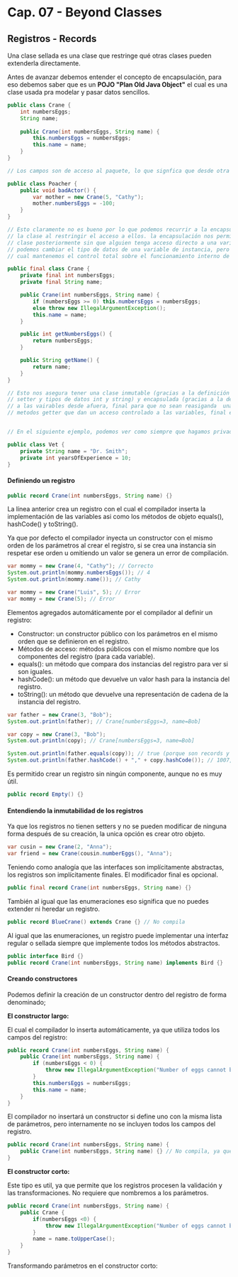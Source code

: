 # Cap. 07 - Beyond Classes

## Registros - Records

Una clase sellada es una clase que restringe qué otras clases pueden extenderla directamente. 

Antes de avanzar debemos entender el concepto de encapsulación, para eso debemos saber que es un **POJO "Plan Old Java Object"** el cual es una clase usada pra modelar y pasar datos sencillos.

```java
public class Crane {
    int numbersEggs;
    String name;
    
    public Crane(int numbersEggs, String name) {
        this.numbersEggs = numbersEggs;
        this.name = name;
    }
}

// Los campos son de acceso al paquete, lo que signfica que desde otra clase del mismo paquete podrían cambiar valores y crear datos no válidos como: 

public class Poacher {
    public void badActor() {
        var mother = new Crane(5, "Cathy");
        mother.numbersEggs = -100;
    }
}

// Esto claramente no es bueno por lo que podemos recurrir a la encapsulación, es una forma de proteger a los miembros de 
// la clase al restringir el acceso a ellos. la encapsulación nos permite modificar los métodos y el comportamiento de la 
// clase posteriormente sin que alguien tenga acceso directo a una variable de instancia dentro de la clase. Por ejemplo, 
// podemos cambiar el tipo de datos de una variable de instancia, pero manteenr las mismas firmas del método con lo 
// cual mantenemos el control total sobre el funcionamiento interno de la clase. Por ejemplo la clase Crane podría quedar así:

public final class Crane {
    private final int numbersEggs;
    private final String name;

    public Crane(int numbersEggs, String name) {
        if (numbersEggs >= 0) this.numbersEggs = numbersEggs;
        else throw new IllegalArgumentException();
        this.name = name;
    }

    public int getNumbersEggs() {
        return numbersEggs;
    }

    public String getName() {
        return name;
    }
}

// Esto nos asegura tener una clase inmutable (gracias a la definición final en la clase y variables, la ausencia de 
// setter y tipos de datos int y string) y encapsulada (gracias a la definición private que no deja un acceso directo 
// a las vairables desde afuera, final para que no sean reasiganda  una valor despues de inicializarlo, 
// metodos getter que dan un acceso controlado a las variables, final en la clase que protege la implementación de herencia) 


// En el siguiente ejemplo, podemos ver como siempre que hagamos privadas las variables de instancia la clase se encapsulara bien

public class Vet {
    private String name = "Dr. Smith";
    private int yearsOfExperience = 10;
}
```

#### Definiendo un registro

```java
public record Crane(int numbersEggs, String name) {}
```

La línea anterior crea un registro con el cual el compilador inserta la implementación de las variables asi como los métodos de objeto equals(), hashCode() y toString().

Ya que por defecto el compilador inyecta un constructor con el mismo orden de los parámetros al crear el registro, si se crea una instancia sin respetar ese orden u omitiendo un valor se genera un error de compilación.

```java
var mommy = new Crane(4, "Cathy"); // Correcto
System.out.println(mommy.numbersEggs()); // 4
System.out.println(mommy.name()); // Cathy

var mommy = new Crane("Luis", 5); // Error
var mommy = new Crane(5); // Error
```

Elementos agregados automáticamente por el compilador al definir un registro:

* Constructor: un constructor público con los parámetros en el mismo orden que se definieron en el registro.
* Métodos de acceso: métodos públicos con el mismo nombre que los componentes del registro (para cada variable).
* equals(): un método que compara dos instancias del registro para ver si son iguales.
* hashCode(): un método que devuelve un valor hash para la instancia del registro.
* toString(): un método que devuelve una representación de cadena de la instancia del registro.

```java
var father = new Crane(3, "Bob");
System.out.println(father); // Crane[numbersEggs=3, name=Bob]

var copy = new Crane(3, "Bob");
System.out.println(copy); // Crane[numbersEggs=3, name=Bob]

System.out.println(father.equals(copy)); // true (porque son records y tienen el mismo contenido inmutable)
System.out.println(father.hashCode() + "," + copy.hashCode()); // 1007, 1007
```

Es permitido crear un registro sin ningún componente, aunque no es muy útil.

```java
public record Empty() {}
```

#### Entendiendo la inmutabilidad de los registros

Ya que los registros no tienen setters y no se pueden modificar de ninguna forma después de su creación, la unica opción es crear otro objeto.

```java
var cusin = new Crane(2, "Anna");
var friend = new Crane(cousin.numberEggs(), "Anna");
```

Teniendo como analogía que las interfaces son implícitamente abstractas, los registros son implícitamente finales. El modificador final es opcional.

```java
public final record Crane(int numbersEggs, String name) {}
```

También al igual que las enumeraciones eso significa que no puedes extender ni heredar un registro.

```java
public record BlueCrane() extends Crane {} // No compila
```

Al igual que las enumeraciones, un registro puede implementar una interfaz regular o sellada siempre que implemente todos los métodos abstractos.

```java
public interface Bird {}
public record Crane(int numbersEggs, String name) implements Bird {}
```

#### Creando constructores 

Podemos definir la creación de un constructor dentro del registro de forma denominado;

**El constructor largo:**

El cual el compilador lo inserta automáticamente, ya que utiliza todos los campos del registro:

```java
public record Crane(int numbersEggs, String name) {
    public Crane(int numbersEggs, String name) {
        if (numbersEggs < 0) {
            throw new IllegalArgumentException("Number of eggs cannot be negative");
        }
        this.numbersEggs = numbersEggs;
        this.name = name;
    }
}
```

El compilador no insertará un constructor si define uno con la misma lista de parámetros, pero internamente no se incluyen todos los campos del registro.

```java
public record Crane(int numbersEggs, String name) {
    public Crane(int numbersEggs, String name) {} // No compila, ya que no se incluyen todos los campos del registro
}
```

**El constructor corto:**

Este tipo es util, ya que permite que los registros procesen la validación y las transformaciones. No requiere que nombremos a los parámetros. 

```java
public record Crane(int numbersEggs, String name) {
    public Crane {
        if(numbersEggs <0) {
            throw new IllegalArgumentException("Number of eggs cannot be negative");
        }
        name = name.toUpperCase();
    }
}
```

Transformando parámetros en el constructor corto:

